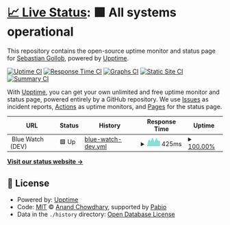 # [📈 Live Status](https://status.gollob.dev): <!--live status--> **🟩 All systems operational**

This repository contains the open-source uptime monitor and status page for [Sebastian Gollob](gollob.dev), powered by [Upptime](https://github.com/upptime/upptime).

[![Uptime CI](https://github.com/sebastiangollob/uptime-monitor/workflows/Uptime%20CI/badge.svg)](https://github.com/sebastiangollob/uptime-monitor/actions?query=workflow%3A%22Uptime+CI%22)
[![Response Time CI](https://github.com/sebastiangollob/uptime-monitor/workflows/Response%20Time%20CI/badge.svg)](https://github.com/sebastiangollob/uptime-monitor/actions?query=workflow%3A%22Response+Time+CI%22)
[![Graphs CI](https://github.com/sebastiangollob/uptime-monitor/workflows/Graphs%20CI/badge.svg)](https://github.com/sebastiangollob/uptime-monitor/actions?query=workflow%3A%22Graphs+CI%22)
[![Static Site CI](https://github.com/sebastiangollob/uptime-monitor/workflows/Static%20Site%20CI/badge.svg)](https://github.com/sebastiangollob/uptime-monitor/actions?query=workflow%3A%22Static+Site+CI%22)
[![Summary CI](https://github.com/sebastiangollob/uptime-monitor/workflows/Summary%20CI/badge.svg)](https://github.com/sebastiangollob/uptime-monitor/actions?query=workflow%3A%22Summary+CI%22)

With [Upptime](https://upptime.js.org), you can get your own unlimited and free uptime monitor and status page, powered entirely by a GitHub repository. We use [Issues](https://github.com/sebastiangollob/uptime-monitor/issues) as incident reports, [Actions](https://github.com/sebastiangollob/uptime-monitor/actions) as uptime monitors, and [Pages](https://status.gollob.dev) for the status page.

<!--start: status pages-->
<!-- This summary is generated by Upptime (https://github.com/upptime/upptime) -->
<!-- Do not edit this manually, your changes will be overwritten -->
<!-- prettier-ignore -->
| URL | Status | History | Response Time | Uptime |
| --- | ------ | ------- | ------------- | ------ |
| <img alt="" src="https://icons.duckduckgo.com/ip3/null.ico" height="13"> Blue Watch (DEV) | 🟩 Up | [blue-watch-dev.yml](https://github.com/sebastiangollob/uptime-monitor/commits/HEAD/history/blue-watch-dev.yml) | <details><summary><img alt="Response time graph" src="./graphs/blue-watch-dev/response-time-week.png" height="20"> 425ms</summary><br><a href="https://status.gollob.dev/history/blue-watch-dev"><img alt="Response time 560" src="https://img.shields.io/endpoint?url=https%3A%2F%2Fraw.githubusercontent.com%2Fsebastiangollob%2Fuptime-monitor%2FHEAD%2Fapi%2Fblue-watch-dev%2Fresponse-time.json"></a><br><a href="https://status.gollob.dev/history/blue-watch-dev"><img alt="24-hour response time 376" src="https://img.shields.io/endpoint?url=https%3A%2F%2Fraw.githubusercontent.com%2Fsebastiangollob%2Fuptime-monitor%2FHEAD%2Fapi%2Fblue-watch-dev%2Fresponse-time-day.json"></a><br><a href="https://status.gollob.dev/history/blue-watch-dev"><img alt="7-day response time 425" src="https://img.shields.io/endpoint?url=https%3A%2F%2Fraw.githubusercontent.com%2Fsebastiangollob%2Fuptime-monitor%2FHEAD%2Fapi%2Fblue-watch-dev%2Fresponse-time-week.json"></a><br><a href="https://status.gollob.dev/history/blue-watch-dev"><img alt="30-day response time 426" src="https://img.shields.io/endpoint?url=https%3A%2F%2Fraw.githubusercontent.com%2Fsebastiangollob%2Fuptime-monitor%2FHEAD%2Fapi%2Fblue-watch-dev%2Fresponse-time-month.json"></a><br><a href="https://status.gollob.dev/history/blue-watch-dev"><img alt="1-year response time 560" src="https://img.shields.io/endpoint?url=https%3A%2F%2Fraw.githubusercontent.com%2Fsebastiangollob%2Fuptime-monitor%2FHEAD%2Fapi%2Fblue-watch-dev%2Fresponse-time-year.json"></a></details> | <details><summary><a href="https://status.gollob.dev/history/blue-watch-dev">100.00%</a></summary><a href="https://status.gollob.dev/history/blue-watch-dev"><img alt="All-time uptime 98.36%" src="https://img.shields.io/endpoint?url=https%3A%2F%2Fraw.githubusercontent.com%2Fsebastiangollob%2Fuptime-monitor%2FHEAD%2Fapi%2Fblue-watch-dev%2Fuptime.json"></a><br><a href="https://status.gollob.dev/history/blue-watch-dev"><img alt="24-hour uptime 100.00%" src="https://img.shields.io/endpoint?url=https%3A%2F%2Fraw.githubusercontent.com%2Fsebastiangollob%2Fuptime-monitor%2FHEAD%2Fapi%2Fblue-watch-dev%2Fuptime-day.json"></a><br><a href="https://status.gollob.dev/history/blue-watch-dev"><img alt="7-day uptime 100.00%" src="https://img.shields.io/endpoint?url=https%3A%2F%2Fraw.githubusercontent.com%2Fsebastiangollob%2Fuptime-monitor%2FHEAD%2Fapi%2Fblue-watch-dev%2Fuptime-week.json"></a><br><a href="https://status.gollob.dev/history/blue-watch-dev"><img alt="30-day uptime 100.00%" src="https://img.shields.io/endpoint?url=https%3A%2F%2Fraw.githubusercontent.com%2Fsebastiangollob%2Fuptime-monitor%2FHEAD%2Fapi%2Fblue-watch-dev%2Fuptime-month.json"></a><br><a href="https://status.gollob.dev/history/blue-watch-dev"><img alt="1-year uptime 98.36%" src="https://img.shields.io/endpoint?url=https%3A%2F%2Fraw.githubusercontent.com%2Fsebastiangollob%2Fuptime-monitor%2FHEAD%2Fapi%2Fblue-watch-dev%2Fuptime-year.json"></a></details>

<!--end: status pages-->

[**Visit our status website →**](https://status.gollob.dev)

## 📄 License

- Powered by: [Upptime](https://github.com/upptime/upptime)
- Code: [MIT](./LICENSE) © [Anand Chowdhary](https://anandchowdhary.com), supported by [Pabio](https://pabio.com)
- Data in the `./history` directory: [Open Database License](https://opendatacommons.org/licenses/odbl/1-0/)
